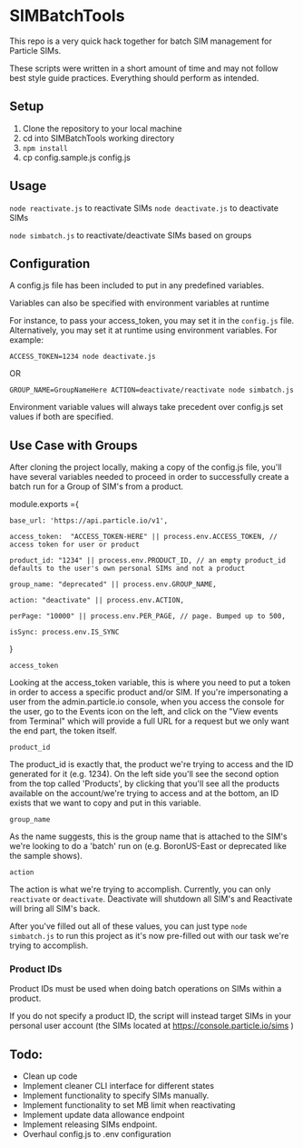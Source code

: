 # SIMBatchTools

This repo is a very quick hack together for batch SIM management for Particle SIMs.

These scripts were written in a short amount of time and may not follow best style guide practices. Everything should perform as intended.

## Setup

1. Clone the repository to your local machine
2. cd into SIMBatchTools working directory
3. `npm install`
4. cp config.sample.js config.js

## Usage

`node reactivate.js` to reactivate SIMs
`node deactivate.js` to deactivate SIMs

`node simbatch.js` to reactivate/deactivate SIMs based on groups

## Configuration

A config.js file has been included to put in any predefined variables.

Variables can also be specified with environment variables at runtime

For instance, to pass your access_token, you may set it in the `config.js` file.  
Alternatively, you may set it at runtime using environment variables. For example:  

`ACCESS_TOKEN=1234 node deactivate.js`

OR

`GROUP_NAME=GroupNameHere ACTION=deactivate/reactivate node simbatch.js`

Environment variable values will always take precedent over config.js set values if both are specified.

## Use Case with Groups
After cloning the project locally, making a copy of the config.js file, you'll have several variables needed to proceed in order to successfully create a batch run for a Group of SIM's from a product.

module.exports ={

	base_url: 'https://api.particle.io/v1',
	
	access_token:  "ACCESS_TOKEN-HERE" || process.env.ACCESS_TOKEN, // access token for user or product
	
	product_id: "1234" || process.env.PRODUCT_ID, // an empty product_id defaults to the user's own personal SIMs and not a product
	
	group_name: "deprecated" || process.env.GROUP_NAME,
	
	action: "deactivate" || process.env.ACTION,
	
	perPage: "10000" || process.env.PER_PAGE, // page. Bumped up to 500,
	
	isSync: process.env.IS_SYNC
	
}

`access_token`

Looking at the access_token variable, this is where you need to put a token in order to access a specific product and/or SIM. If you're impersonating a user from the admin.particle.io console, when you access the console for the user, go to the Events icon on the left, and click on the "View events from Terminal" which will provide a full URL for a request but we only want the end part, the token itself.

`product_id`

The product_id is exactly that, the product we're trying to access and the ID generated for it (e.g. 1234). On the left side you'll see the second option from the top called 'Products', by clicking that you'll see all the products available on the account/we're trying to access and at the bottom, an ID exists that we want to copy and put in this variable.

`group_name`

As the name suggests, this is the group name that is attached to the SIM's we're looking to do a 'batch' run on (e.g. BoronUS-East or deprecated like the sample shows).

`action`

The action is what we're trying to accomplish. Currently, you can only `reactivate` or `deactivate`. Deactivate will shutdown all SIM's and Reactivate will bring all SIM's back.

After you've filled out all of these values, you can just type `node simbatch.js` to run this project as it's now pre-filled out with our task we're trying to accomplish.

### Product IDs

Product IDs must be used when doing batch operations on SIMs within a product. 

If you do not specify a product ID, the script will instead target SIMs in your personal user account (the SIMs located at https://console.particle.io/sims )

## Todo:

- Clean up code
- Implement cleaner CLI interface for different states
- Implement functionality to specify SIMs manually.
- Implement functionality to set MB limit when reactivating
- Implement update data allowance endpoint
- Implement releasing SIMs endpoint.
- Overhaul config.js to .env configuration
